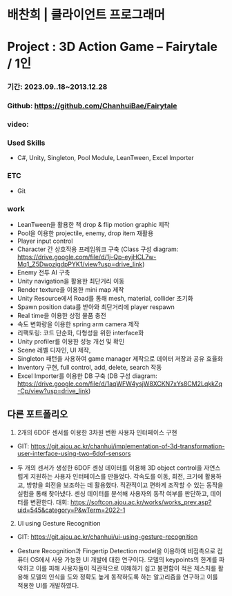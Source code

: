 # 배찬희 | 클라이언트 프로그래머
# Project : 3D Action Game – Fairytale / 1인
### 기간: 2023.09..18~2013.12.28
### Github: https://github.com/ChanhuiBae/Fairytale
### video: 
### Used Skills
- C#, Unity, Singleton, Pool Module, LeanTween, Excel Importer
### ETC
- Git
### work
-	LeanTween을 활용한 책 drop & flip motion graphic 제작
-	Pool을 이용한 projectile, enemy, drop item 재활용
-	Player input control
-	Character 간 상호작용 프레임워크 구축
(Class 구성 diagram: https://drive.google.com/file/d/1j-Qp-eyjHCL7w-Mq1_Z5DwozigdpPYK1/view?usp=drive_link)
-	Enemy 전투 AI 구축
-	Unity navigation을 활용한 최단거리 이동
-	Render texture을 이용한 mini map 제작
-	Unity Resource에서 Road를 통해 mesh, material, collider 초기화 
-	Spawn position data를 받아와 최단거리에 player respawn
-	Real time을 이용한 상점 물품 충전
-	속도 변화량을 이용한 spring arm camera 제작
-	리팩토링: 코드 단순화, 다형성을 위한 interface화
-	Unity profiler를 이용한 성능 개선 및 확인
-	Scene 레벨 디자인, UI 제작, 
-	Singleton 패턴을 사용하여 game manager 제작으로 데이터 저장과 공유 효율화
-	Inventory 구현, full control, add, delete, search 작동
-	Excel Importer를 이용한 DB 구축 
(DB 구성 diagram: https://drive.google.com/file/d/1aqWFW4ysjW8XCKN7xYs8CM2LqkkZq-Cp/view?usp=drive_link)



## 다른 포트폴리오
1. 2개의 6DOF 센서를 이용한 3차원 변환 사용자 인터페이스 구현
- GIT: https://git.ajou.ac.kr/chanhui/implementation-of-3d-transformation-user-interface-using-two-6dof-sensors

- 두 개의 센서가 생성한 6DOF 센싱 데이터를 이용해 3D object control을 자연스럽게 지원하는 사용자 인터페이스를 만들었다. 각속도를 이동, 회전, 크기에 활용하고, 방향을 회전을 보조하는 데 활용했다. 직관적이고 편하게 조작할 수 있는 동작을 실험을 통해 찾아냈다. 센싱 데이터를 분석해 사용자의 동작 여부를 판단하고, 데이터를 변환한다.
대회: https://softcon.ajou.ac.kr/works/works_prev.asp?uid=545&category=P&wTerm=2022-1

2. UI using Gesture Recognition
- GIT: https://git.ajou.ac.kr/chanhui/ui-using-gesture-recognition

- Gesture Recognition과 Fingertip Detection model을 이용하여 비접촉으로 컴퓨터 OS에서 사용 가능한 UI 개발에 대한 연구이다. 모델의 keypoints의 한계를 파악하고 이를 피해 사용자들이 직관적으로 이해하기 쉽고 불편함이 적은 제스처를 활용해 모델의 인식을 도와 정확도 높게 동작하도록 하는 알고리즘을 연구하고 이를 적용한 UI를 개발하였다. 


